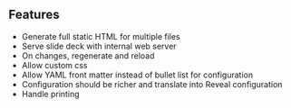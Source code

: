 ## Features

- Generate full static HTML for multiple files
- Serve slide deck with internal web server
- On changes, regenerate and reload
- Allow custom css
- Allow YAML front matter instead of bullet list for configuration
- Configuration should be richer and translate into Reveal configuration
- Handle printing
